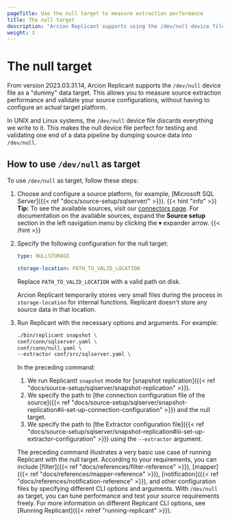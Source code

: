 ```yaml
---
pageTitle: Use the null target to measure extraction performance
title: The null target
description: "Arcion Replicant supports using the /dev/null device file as target to measure source extraction performance and validate your configurations."
weight: 3
---
```


# The null target
From version 2023.03.31.14, Arcion Replicant supports the `/dev/null` device file as a "dummy" data target. This allows you to measure source extraction performance and validate your source configurations, without having to configure an actual target platform.

In UNIX and Linux systems, the `/dev/null` device file discards everything we write to it. This makes the null device file perfect for testing and validating one end of a data pipeline by dumping source data into `/dev/null`.

## How to use `/dev/null` as target
To use `/dev/null` as target, follow these steps:

1. Choose and configure a source platform, for example, [Microsoft SQL Server]({{< ref "docs/source-setup/sqlserver/" >}}). 
{{< hint "info" >}}
**Tip:** To see the available sources, visit our [connectors page](https://www.arcion.io/connectors). For documentation on the available sources, expand the **Source setup** section in the left navigation menu by clicking the <span class="material-icons" aria-hidden="true" translate="no">▾</span> expander arrow.
{{< /hint >}}
2. Specify the following configuration for the null target:
    ```YAML
    type: NULLSTORAGE

    storage-location: PATH_TO_VALID_LOCATION
    ```
    Replace `PATH_TO_VALID_LOCATION` with a valid path on disk. 
    
    Arcion Replicant temporarily stores very small files during the process in `storage-location` for internal functions. Replicant doesn't store any source data in that location.

3. Run Replicant with the necessary options and arguments. For example:
    ```sh
    ./bin/replicant snapshot \
    conf/conn/sqlserver.yaml \
    conf/conn/null.yaml \
    --extractor conf/src/sqlserver.yaml \
    ```

    In the preceding command:
    1. We run Replicantt `snapshot` mode for [snapshot replication]({{< ref "docs/source-setup/sqlserver/snapshot-replication" >}}).
    2. We specify the path to [the connection configuration file of the source]({{< ref "docs/source-setup/sqlserver/snapshot-replication#ii-set-up-connection-configuration" >}}) and the null target.
    3. We specify the path to [the Extractor configuration file]({{< ref "docs/source-setup/sqlserver/snapshot-replication#iii-set-up-extractor-configuration" >}}) using the `--extractor` argument.

    The preceding command illustrates a very basic use case of running Replicant with the null target. According to your requirements, you can include [filter]({{< ref "docs/references/filter-reference" >}}), [mapper]({{< ref "docs/references/mapper-reference" >}}), [notification]({{< ref "docs/references/notification-reference" >}}), and other configuration files by specifying different CLI options and arguments. With `/dev/null` as target, you can tune performance and test your source requirements freely. For more information on different Replicant CLI options, see [Running Replicant]({{< relref "running-replicant" >}}).
 